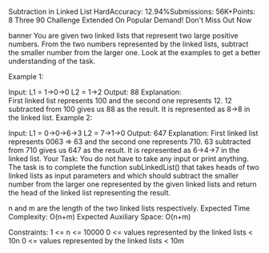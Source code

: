 Subtraction in Linked List
HardAccuracy: 12.94%Submissions: 56K+Points: 8
Three 90 Challenge Extended On Popular Demand! Don't Miss Out Now 

banner
You are given two linked lists that represent two large positive numbers. From the two numbers represented by the linked lists, subtract the smaller number from the larger one. Look at the examples to get a better understanding of the task.

Example 1:

Input:
L1 = 1->0->0
L2 = 1->2
Output: 88
Explanation:  
First linked list represents 100 and the
second one represents 12. 12 subtracted from 100
gives us 88 as the result. It is represented
as 8->8 in the linked list.
Example 2:

Input:
L1 = 0->0->6->3
L2 = 7->1->0
Output: 647
Explanation: 
First linked list represents 0063 => 63 and 
the second one represents 710. 63 subtracted 
from 710 gives us 647 as the result. It is
represented as 6->4->7 in the linked list.
Your Task:
You do not have to take any input or print anything. The task is to complete the function subLinkedList() that takes heads of two linked lists as input parameters and which should subtract the smaller number from the larger one represented by the given linked lists and return the head of the linked list representing the result.

n and m are the length of the two linked lists respectively.
Expected Time Complexity:  O(n+m)
Expected Auxiliary Space: O(n+m)

Constraints:
1 <= n <= 10000
0 <= values represented by the linked lists < 10n
0 <= values represented by the linked lists < 10m

